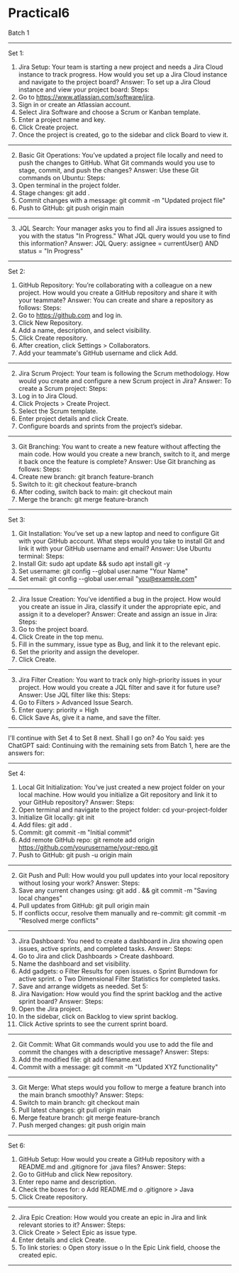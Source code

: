 # Practical6

Batch 1
________________________________________
Set 1:
1. Jira Setup:
Your team is starting a new project and needs a Jira Cloud instance to track progress. How would you set up a Jira Cloud instance and navigate to the project board?
Answer:
To set up a Jira Cloud instance and view your project board:
Steps:
1.	Go to https://www.atlassian.com/software/jira.
2.	Sign in or create an Atlassian account.
3.	Select Jira Software and choose a Scrum or Kanban template.
4.	Enter a project name and key.
5.	Click Create project.
6.	Once the project is created, go to the sidebar and click Board to view it.
________________________________________
2. Basic Git Operations:
You’ve updated a project file locally and need to push the changes to GitHub. What Git commands would you use to stage, commit, and push the changes?
Answer:
Use these Git commands on Ubuntu:
Steps:
1.	Open terminal in the project folder.
2.	Stage changes:
git add .
3.	Commit changes with a message:
git commit -m "Updated project file"
4.	Push to GitHub:
git push origin main
________________________________________
3. JQL Search:
Your manager asks you to find all Jira issues assigned to you with the status "In Progress." What JQL query would you use to find this information?
Answer:
JQL Query:
assignee = currentUser() AND status = "In Progress"
________________________________________
Set 2:
1. GitHub Repository:
You’re collaborating with a colleague on a new project. How would you create a GitHub repository and share it with your teammate?
Answer:
You can create and share a repository as follows:
Steps:
1.	Go to https://github.com and log in.
2.	Click New Repository.
3.	Add a name, description, and select visibility.
4.	Click Create repository.
5.	After creation, click Settings > Collaborators.
6.	Add your teammate's GitHub username and click Add.
________________________________________
2. Jira Scrum Project:
Your team is following the Scrum methodology. How would you create and configure a new Scrum project in Jira?
Answer:
To create a Scrum project:
Steps:
1.	Log in to Jira Cloud.
2.	Click Projects > Create Project.
3.	Select the Scrum template.
4.	Enter project details and click Create.
5.	Configure boards and sprints from the project’s sidebar.
________________________________________
3. Git Branching:
You want to create a new feature without affecting the main code. How would you create a new branch, switch to it, and merge it back once the feature is complete?
Answer:
Use Git branching as follows:
Steps:
1.	Create new branch:
git branch feature-branch
2.	Switch to it:
git checkout feature-branch
3.	After coding, switch back to main:
git checkout main
4.	Merge the branch:
git merge feature-branch
________________________________________
Set 3:
1. Git Installation:
You’ve set up a new laptop and need to configure Git with your GitHub account. What steps would you take to install Git and link it with your GitHub username and email?
Answer:
Use Ubuntu terminal:
Steps:
1.	Install Git:
sudo apt update && sudo apt install git -y
2.	Set username:
git config --global user.name "Your Name"
3.	Set email:
git config --global user.email "you@example.com"
________________________________________
2. Jira Issue Creation:
You’ve identified a bug in the project. How would you create an issue in Jira, classify it under the appropriate epic, and assign it to a developer?
Answer:
Create and assign an issue in Jira:
Steps:
1.	Go to the project board.
2.	Click Create in the top menu.
3.	Fill in the summary, issue type as Bug, and link it to the relevant epic.
4.	Set the priority and assign the developer.
5.	Click Create.
________________________________________
3. Jira Filter Creation:
You want to track only high-priority issues in your project. How would you create a JQL filter and save it for future use?
Answer:
Use JQL filter like this:
Steps:
1.	Go to Filters > Advanced Issue Search.
2.	Enter query:
priority = High
3.	Click Save As, give it a name, and save the filter.
________________________________________
I'll continue with Set 4 to Set 8 next. Shall I go on?
4o
You said:
yes
ChatGPT said:
Continuing with the remaining sets from Batch 1, here are the answers for:
________________________________________
Set 4:
1. Local Git Initialization:
You’ve just created a new project folder on your local machine. How would you initialize a Git repository and link it to your GitHub repository?
Answer:
Steps:
1.	Open terminal and navigate to the project folder:
cd your-project-folder
2.	Initialize Git locally:
git init
3.	Add files:
git add .
4.	Commit:
git commit -m "Initial commit"
5.	Add remote GitHub repo:
git remote add origin https://github.com/yourusername/your-repo.git
6.	Push to GitHub:
git push -u origin main
________________________________________
2. Git Push and Pull:
How would you pull updates into your local repository without losing your work?
Answer:
Steps:
1.	Save any current changes using:
git add . && git commit -m "Saving local changes"
2.	Pull updates from GitHub:
git pull origin main
3.	If conflicts occur, resolve them manually and re-commit:
git commit -m "Resolved merge conflicts"
________________________________________
3. Jira Dashboard:
You need to create a dashboard in Jira showing open issues, active sprints, and completed tasks.
Answer:
Steps:
1.	Go to Jira and click Dashboards > Create dashboard.
2.	Name the dashboard and set visibility.
3.	Add gadgets:
o	Filter Results for open issues.
o	Sprint Burndown for active sprint.
o	Two Dimensional Filter Statistics for completed tasks.
4.	Save and arrange widgets as needed.
Set 5:
1. Jira Navigation:
How would you find the sprint backlog and the active sprint board?
Answer:
Steps:
1.	Open the Jira project.
2.	In the sidebar, click on Backlog to view sprint backlog.
3.	Click Active sprints to see the current sprint board.
________________________________________
2. Git Commit:
What Git commands would you use to add the file and commit the changes with a descriptive message?
Answer:
Steps:
1.	Add the modified file:
git add filename.ext
2.	Commit with a message:
git commit -m "Updated XYZ functionality"
________________________________________
3. Git Merge:
What steps would you follow to merge a feature branch into the main branch smoothly?
Answer:
Steps:
1.	Switch to main branch:
git checkout main
2.	Pull latest changes:
git pull origin main
3.	Merge feature branch:
git merge feature-branch
4.	Push merged changes:
git push origin main
________________________________________
Set 6:
1. GitHub Setup:
How would you create a GitHub repository with a README.md and .gitignore for .java files?
Answer:
Steps:
1.	Go to GitHub and click New repository.
2.	Enter repo name and description.
3.	Check the boxes for:
o	Add README.md
o	.gitignore > Java
4.	Click Create repository.
________________________________________
2. Jira Epic Creation:
How would you create an epic in Jira and link relevant stories to it?
Answer:
Steps:
1.	Click Create > Select Epic as issue type.
2.	Enter details and click Create.
3.	To link stories:
o	Open story issue
o	In the Epic Link field, choose the created epic.
________________________________________








